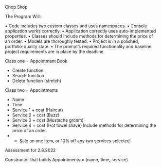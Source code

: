 Chop Shop

The Program Will:

• Code includes two custom classes and uses namespaces.
• Console application works correctly.
• Application correctly uses auto-implemented properties.
• Classes should include methods for determining the price of an order.
• Models are thoroughly tested.
• Project is in a polished, portfolio-quality state.
• The prompt’s required functionality and baseline project requirements are in place by the deadline.

Class one = Appointment Book
 - Create function
 - Search function
 - Delete function (stretch)

Class two = Appointments
 - Name
 - Time
 - Service 1 + cost (Haircut)
 - Service 2 + cost (Buzz)
 - Service 3 + cost (Mustache groom)
 - Service 4 + cost (Hot towel shave)
 Include methods for determining the price of an order.
 - - Sale on one item, or 10% off any two services selected.

 Assessment for 2.8.2022

 Constructor that builds Appointments = (name, time, service)

 